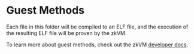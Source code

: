 # Guest Methods

Each file in this folder will be compiled to an ELF file, and the execution of the resulting ELF file will be proven by the zkVM.

To learn more about guest methods, check out the zkVM [developer docs]. 

[developer docs]: https://dev.risczero.com/zkvm
